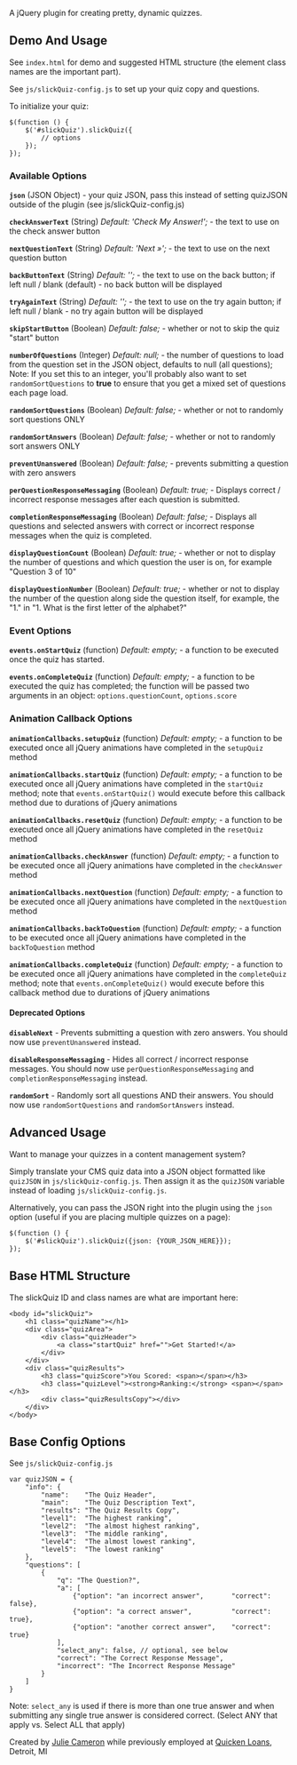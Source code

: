 A jQuery plugin for creating pretty, dynamic quizzes.


## Demo And Usage

See `index.html` for demo and suggested HTML structure (the element class names are the important part).

See `js/slickQuiz-config.js` to set up your quiz copy and questions.

To initialize your quiz:

    $(function () {
        $('#slickQuiz').slickQuiz({
            // options
        });
    });


### Available Options

**`json`** (JSON Object) - your quiz JSON, pass this instead of setting quizJSON outside of the plugin (see js/slickQuiz-config.js)

**`checkAnswerText`** (String) *Default: 'Check My Answer!';* - the text to use on the check answer button

**`nextQuestionText`** (String) *Default: 'Next &raquo;';* - the text to use on the next question button

**`backButtonText`** (String) *Default: '';* - the text to use on the back button; if left null / blank (default) - no back button will be displayed

**`tryAgainText`** (String) *Default: '';* - the text to use on the try again button; if left null / blank - no try again button will be displayed

**`skipStartButton`** (Boolean) *Default: false;* - whether or not to skip the quiz "start" button

**`numberOfQuestions`** (Integer) *Default: null;* - the number of questions to load from the question set in the JSON object, defaults to null (all questions); Note: If you set this to an integer, you'll probably also want to set <code>randomSortQuestions</code> to **true** to ensure that you get a mixed set of questions each page load.

**`randomSortQuestions`** (Boolean) *Default: false;* - whether or not to randomly sort questions ONLY

**`randomSortAnswers`** (Boolean) *Default: false;* - whether or not to randomly sort answers ONLY

**`preventUnanswered`** (Boolean) *Default: false;* - prevents submitting a question with zero answers

**`perQuestionResponseMessaging`** (Boolean) *Default: true;* - Displays correct / incorrect response messages after each question is submitted.

**`completionResponseMessaging`** (Boolean) *Default: false;* - Displays all questions and selected answers with correct or incorrect response messages when the quiz is completed.

**`displayQuestionCount`** (Boolean) *Default: true;* - whether or not to display the number of questions and which question the user is on, for example "Question 3 of 10"

**`displayQuestionNumber`** (Boolean) *Default: true;* - whether or not to display the number of the question along side the question itself, for example, the "1." in "1. What is the first letter of the alphabet?"


### Event Options

**`events.onStartQuiz`** (function) *Default: empty;* - a function to be executed once the quiz has started.

**`events.onCompleteQuiz`** (function) *Default: empty;* - a function to be executed the quiz has completed; the function will be passed two arguments in an object: <code>options.questionCount</code>, <code>options.score</code>


### Animation Callback Options

**`animationCallbacks.setupQuiz`** (function) *Default: empty;* - a function to be executed once all jQuery animations have completed in the <code>setupQuiz</code> method

**`animationCallbacks.startQuiz`** (function) *Default: empty;* - a function to be executed once all jQuery animations have completed in the <code>startQuiz</code> method; note that <code>events.onStartQuiz()</code> would execute before this callback method due to durations of jQuery animations

**`animationCallbacks.resetQuiz`** (function) *Default: empty;* - a function to be executed once all jQuery animations have completed in the <code>resetQuiz</code> method

**`animationCallbacks.checkAnswer`** (function) *Default: empty;* - a function to be executed once all jQuery animations have completed in the <code>checkAnswer</code> method

**`animationCallbacks.nextQuestion`** (function) *Default: empty;* - a function to be executed once all jQuery animations have completed in the <code>nextQuestion</code> method

**`animationCallbacks.backToQuestion`** (function) *Default: empty;* - a function to be executed once all jQuery animations have completed in the <code>backToQuestion</code> method

**`animationCallbacks.completeQuiz`** (function) *Default: empty;* - a function to be executed once all jQuery animations have completed in the <code>completeQuiz</code> method; note that <code>events.onCompleteQuiz()</code> would execute before this callback method due to durations of jQuery animations


#### Deprecated Options

**`disableNext`** - Prevents submitting a question with zero answers. You should now use <code>preventUnanswered</code> instead.

**`disableResponseMessaging`** - Hides all correct / incorrect response messages. You should now use <code>perQuestionResponseMessaging</code> and <code>completionResponseMessaging</code> instead.

**`randomSort`** - Randomly sort all questions AND their answers. You should now use <code>randomSortQuestions</code> and <code>randomSortAnswers</code> instead.


## Advanced Usage

Want to manage your quizzes in a content management system?

Simply translate your CMS quiz data into a JSON object formatted like `quizJSON` in `js/slickQuiz-config.js`.
Then assign it as the `quizJSON` variable instead of loading `js/slickQuiz-config.js`.

Alternatively, you can pass the JSON right into the plugin using the `json` option (useful if you are placing multiple quizzes on a page):

    $(function () {
        $('#slickQuiz').slickQuiz({json: {YOUR_JSON_HERE}});
    });


## Base HTML Structure

The slickQuiz ID and class names are what are important here:

    <body id="slickQuiz">
        <h1 class="quizName"></h1>
        <div class="quizArea">
            <div class="quizHeader">
                <a class="startQuiz" href="">Get Started!</a>
            </div>
        </div>
        <div class="quizResults">
            <h3 class="quizScore">You Scored: <span></span></h3>
            <h3 class="quizLevel"><strong>Ranking:</strong> <span></span></h3>
            <div class="quizResultsCopy"></div>
        </div>
    </body>


## Base Config Options

See `js/slickQuiz-config.js`

    var quizJSON = {
        "info": {
            "name":    "The Quiz Header",
            "main":    "The Quiz Description Text",
            "results": "The Quiz Results Copy",
            "level1":  "The highest ranking",
            "level2":  "The almost highest ranking",
            "level3":  "The middle ranking",
            "level4":  "The almost lowest ranking",
            "level5":  "The lowest ranking"
        },
        "questions": [
            {
                "q": "The Question?",
                "a": [
                    {"option": "an incorrect answer",       "correct": false},
                    {"option": "a correct answer",          "correct": true},
                    {"option": "another correct answer",    "correct": true}
                ],
                "select_any": false, // optional, see below
                "correct": "The Correct Response Message",
                "incorrect": "The Incorrect Response Message"
            }
        ]
    }

Note: `select_any` is used if there is more than one true answer and when submitting any single true answer is considered correct.  (Select ANY that apply vs. Select ALL that apply)

Created by [Julie Cameron](http://juliecameron.com) while previously employed at [Quicken Loans](http://quickenloans.com), Detroit, MI
